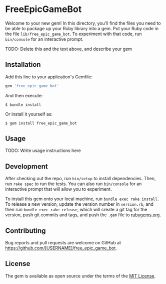 # FreeEpicGameBot

Welcome to your new gem! In this directory, you'll find the files you need to be able to package up your Ruby library into a gem. Put your Ruby code in the file `lib/free_epic_game_bot`. To experiment with that code, run `bin/console` for an interactive prompt.

TODO: Delete this and the text above, and describe your gem

## Installation

Add this line to your application's Gemfile:

```ruby
gem 'free_epic_game_bot'
```

And then execute:

    $ bundle install

Or install it yourself as:

    $ gem install free_epic_game_bot

## Usage

TODO: Write usage instructions here

## Development

After checking out the repo, run `bin/setup` to install dependencies. Then, run `rake spec` to run the tests. You can also run `bin/console` for an interactive prompt that will allow you to experiment.

To install this gem onto your local machine, run `bundle exec rake install`. To release a new version, update the version number in `version.rb`, and then run `bundle exec rake release`, which will create a git tag for the version, push git commits and tags, and push the `.gem` file to [rubygems.org](https://rubygems.org).

## Contributing

Bug reports and pull requests are welcome on GitHub at https://github.com/[USERNAME]/free_epic_game_bot.


## License

The gem is available as open source under the terms of the [MIT License](https://opensource.org/licenses/MIT).
